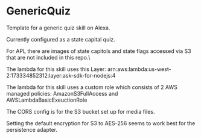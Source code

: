 # GenericQuiz
Template for a generic quiz skill on Alexa. 

Currently configured as a state capital quiz.

For APL there are images of state capitols and state flags accessed via S3 that are not included in this repo.\

The lambda for this skill uses this Layer: arn:aws:lambda:us-west-2:173334852312:layer:ask-sdk-for-nodejs:4

The lambda for this skill uses a custom role which consists of 2 AWS managed policies: AmazonS3FullAccess and AWSLambdaBasicExeuctionRole

The CORS config is for the S3 bucket set up for media files.

Setting the default encryption for S3 to AES-256 seems to work best for the persistence adapter.

